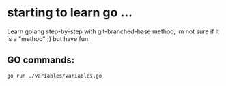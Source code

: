 # starting to learn go ...

Learn golang step-by-step with git-branched-base method, im not sure if it is a "method" ;) but have fun.

## GO commands:
```bash
go run ./variables/variables.go
```
